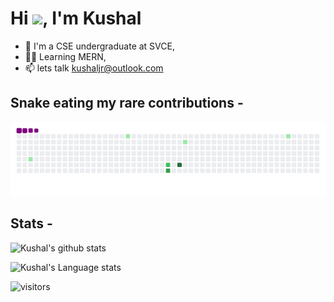 # Hi <img src="https://github.com/TheDudeThatCode/TheDudeThatCode/blob/master/Assets/Hi.gif" width="29px">, I'm Kushal

- 🌱 I'm a CSE undergraduate at SVCE,
- 🐱‍💻 Learning MERN,
- 📫 lets talk kushaljr@outlook.com

## Snake eating my rare contributions -

![snake gif](https://github.com/Kushal-jr/Kushal-jr/blob/output/github-contribution-grid-snake.gif)

## Stats -

![Kushal's github stats](https://github-readme-stats.vercel.app/api?username=kushal-jr&show_icons=true&hide_border=true)&nbsp;&nbsp;

![Kushal's Language stats](https://github-readme-stats-eight-theta.vercel.app/api/top-langs/?username=kushal-jr&layout=compact&langs_count=8&hide_border=true)

![visitors](https://visitor-badge.laobi.icu/badge?page_id=kushal-jr.Kushal-jr)

